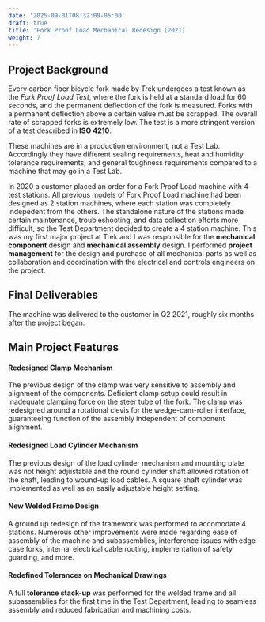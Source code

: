 ```yaml
---
date: '2025-09-01T08:32:09-05:00'
draft: true
title: 'Fork Proof Load Mechanical Redesign (2021)'
weight: 7
---
```

## Project Background
Every carbon fiber bicycle fork made by Trek undergoes a test known as the *Fork Proof Load Test*, where the fork is held at a standard load for 60 seconds, and the permanent deflection of the fork is measured. Forks with a permanent deflection above a certain value must be scrapped. The overall rate of scrapped forks is extremely low. The test is a more stringent version of a test described in **ISO 4210**. 

These machines are in a production environment, not a Test Lab. Accordingly they have different sealing requirements, heat and humidity tolerance requirements, and general toughness requirements compared to a machine that may go in a Test Lab. 

In 2020 a customer placed an order for a Fork Proof Load machine with 4 test stations. All previous models of Fork Proof Load machine had been designed as 2 station machines, where each station was completely indepedent from the others. The standalone nature of the stations made certain maintenance, troubleshooting, and data collection efforts more difficult, so the Test Department decided to create a 4 station machine. This was my first major project at Trek and I was responsible for the **mechanical component** design and **mechanical assembly** design. I performed **project management** for the design and purchase of all mechanical parts as well as collaboration and coordination with the electrical and controls engineers on the project.

## Final Deliverables

The machine was delivered to the customer in Q2 2021, roughly six months after the project began.

## Main Project Features
#### Redesigned Clamp Mechanism
The previous design of the clamp was very sensitive to assembly and alignment of the components. Deficient clamp setup could result in inadequate clamping force on the steer tube of the fork. The clamp was redesigned around a rotational clevis for the wedge-cam-roller interface, guaranteeing function of the assembly independent of component alignment.

#### Redesigned Load Cylinder Mechanism
The previous design of the load cylinder mechanism and mounting plate was not height adjustable and the round cylinder shaft allowed rotation of the shaft, leading to wound-up load cables. A square shaft cylinder was implemented as well as an easily adjustable height setting.

#### New Welded Frame Design
A ground up redesign of the framework was performed to accomodate 4 stations. Numerous other improvements were made regarding ease of assembly of the machine and subassemblies, interference issues with edge case forks, internal electrical cable routing, implementation of safety guarding, and more. 

#### Redefined Tolerances on Mechanical Drawings
A full **tolerance stack-up** was performed for the welded frame and all subassemblies for the first time in the Test Department, leading to seamless assembly and reduced fabrication and machining costs.